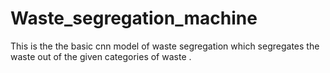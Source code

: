 # Waste_segregation_machine
This is the the basic cnn model of waste segregation which segregates the waste out of the given categories of waste .
